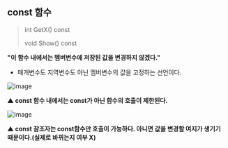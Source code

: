 ## const 함수
>int GetX() const
>
>void Show() const

**"이 함수 내에서는  멤버변수에 저장된 값을 변경하지 않겠다."**
- 매개변수도 지역변수도 아닌 멤버변수의 값을 고정하는 선언이다.

![image](https://user-images.githubusercontent.com/80379900/113796926-3c215d80-978b-11eb-8596-9e3b54ed211b.png)

**▲ const 함수 내에서는 const가 아닌 함수의 호출이 제한된다.**

![image](https://user-images.githubusercontent.com/80379900/113797633-9a027500-978c-11eb-83ff-bf296f843b64.png)

**▲ const 참조자는 const함수만 호출이 가능하다. 아니면 값을 변경할 여지가 생기기 때문이다.(실제로 바뀌는지 여부 X)**
